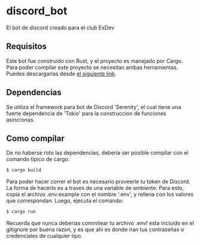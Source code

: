 # discord_bot
El bot de discord creado para el club ExDev

## Requisitos
Este bot fue construido con Rust, y el proyecto es manejado por Cargo.
Para poder compilar este proyecto se necesitan ambas herramientas.
Puedes descargarlas desde [el siguiente link](https://www.rust-lang.org/es).

## Dependencias
Se utiliza el framework para bot de Discord 'Serenity', el cual tiene una 
fuerte dependencia de 'Tokio' para la construccion de funciones asincronas.

## Como compilar
De no haberse roto las dependencias, deberia ser posible compilar con
el comando tipico de cargo:

```bash
$ cargo build
```

Para poder hacer correr el bot es necesario proveerle tu token de Discord.
La forma de hacerlo es a traves de una variable de ambiente.
Para esto, copia el archivo .env.example con el nombre '.env', y rellena
con los valores que correspondan. Luego, ejecuta el comando:

```bash
$ cargo run 
```

Recuerda que nunca deberias commitear tu archivo .env! esta incluido en el
gitignore por buena razon, y es que ahi es donde iran tus contraseñas o
credenciales de cualquier tipo.
